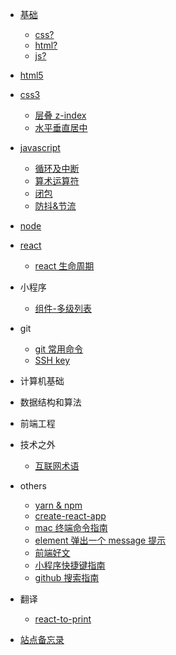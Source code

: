 <!--
 * @Author: lbt
 * @Date: 2019-11-05 14:31:38
 * @LastEditTime: 2020-06-18 14:07:29
 -->

- [基础](basic/)

  - [css?](basic/css-questions)
  - [html?](basic/html-questions)
  - [js?](basic/javascript-questions)

- [html5](html5/)

- [css3](css3/)

  - [层叠 z-index](css3/layer)
  - [水平垂直居中](css3/center)

- [javascript](javascript/)

  - [循环及中断](javascript/loop)
  - [算术运算符](javascript/operator)
  - [闭包](javascript/closure)
  - [防抖&节流](javascript/debounce)

- [node](node/)
- [react](react/)

  - [react 生命周期](react/lifetime)

- 小程序

  - [组件-多级列表](miniprogram/component)

- git

  - [git 常用命令](git/git常用命令)
  - [SSH key](git/ssh)

- 计算机基础
- 数据结构和算法
- 前端工程
- 技术之外

  - [互联网术语](extend/互联网术语)

- others

  - [yarn & npm](others/yarn)
  - [create-react-app](others/create-react-app)
  - [mac 终端命令指南](others/mac终端命令指南)
  - [element 弹出一个 message 提示](others/element)
  - [前端好文](others/前端好文)
  - [小程序快捷键指南](others/miniprogram)
  - [github 搜索指南](others/github)

- 翻译

  - [react-to-print](translation/print.md)

- [站点备忘录](website)
